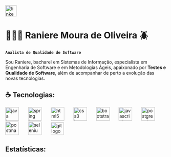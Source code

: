 <div align="left">
  <a href="https://www.linkedin.com/in/ranimoura/" target="_blank">
    <img src="https://img.shields.io/static/v1?message=LinkedIn&logo=linkedin&label=&color=0077B5&logoColor=white&labelColor=&style=for-the-badge" height="35" alt="linkedin logo"  />
  </a>
</div>

# 👨🏻‍💻 Raniere Moura de Oliveira 🪲

**`Analista de Qualidade de Software`**

Sou Raniere, bacharel em Sistemas de Informação, especialista em Engenharia de Software e em Metodologias Ágeis, apaixonado por **Testes e Qualidade de Software**, além de acompanhar de perto a evolução das novas tecnologias.

## ☕ Tecnologias:
<div align="left">
  <img src="https://skillicons.dev/icons?i=java" height="42" alt="java logo"  />
  <img width="21" />
  <img src="https://skillicons.dev/icons?i=spring" height="42" alt="spring logo"  />
  <img width="21" />
  <img src="https://skillicons.dev/icons?i=html" height="42" alt="html5 logo"  />
  <img width="21" />
  <img src="https://skillicons.dev/icons?i=css" height="42" alt="css3 logo"  />
  <img width="21" />
  <img src="https://skillicons.dev/icons?i=bootstrap" height="42" alt="bootstrap logo"  />
  <img width="21" />
  <img src="https://skillicons.dev/icons?i=js" height="42" alt="javascript logo"  />
  <img width="21" />
  <img src="https://skillicons.dev/icons?i=postgres" height="42" alt="postgresql logo"  />
  <img width="21" />
  <img src="https://skillicons.dev/icons?i=postman" height="42" alt="postman logo"  />
  <img width="21" />
  <img src="https://skillicons.dev/icons?i=selenium" height="42" alt="selenium logo"  />
  <img width="21" />
  <img src="https://skillicons.dev/icons?i=git" height="40" alt="git logo"  />
</div>

## Estatísticas:
